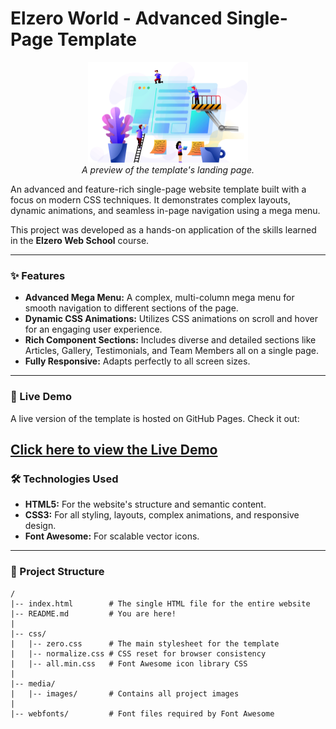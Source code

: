 # Elzero World - Advanced Single-Page Template

<p align="center">
  <img src="https://github.com/Omar-Al-Boushi/Elzero-World-Template/raw/main/media/images/landing-image.png" alt="Project Screenshot" width="256">
  <br>
  <em>A preview of the template's landing page.</em>
</p>

An advanced and feature-rich single-page website template built with a focus on modern CSS techniques. It demonstrates complex layouts, dynamic animations, and seamless in-page navigation using a mega menu.

This project was developed as a hands-on application of the skills learned in the **Elzero Web School** course.

---

### ✨ Features

- **Advanced Mega Menu:** A complex, multi-column mega menu for smooth navigation to different sections of the page.
- **Dynamic CSS Animations:** Utilizes CSS animations on scroll and hover for an engaging user experience.
- **Rich Component Sections:** Includes diverse and detailed sections like Articles, Gallery, Testimonials, and Team Members all on a single page.
- **Fully Responsive:** Adapts perfectly to all screen sizes.

---

### 🚀 Live Demo

A live version of the template is hosted on GitHub Pages. Check it out:

**[Click here to view the Live Demo](https://omar-al-boushi.github.io/Elzero-World-Template/)**
---

### 🛠️ Technologies Used

- **HTML5:** For the website's structure and semantic content.
- **CSS3:** For all styling, layouts, complex animations, and responsive design.
- **Font Awesome:** For scalable vector icons.

---

### 📂 Project Structure

```text
/
|-- index.html        # The single HTML file for the entire website
|-- README.md         # You are here!
|
|-- css/
|   |-- zero.css      # The main stylesheet for the template
|   |-- normalize.css # CSS reset for browser consistency
|   |-- all.min.css   # Font Awesome icon library CSS
|
|-- media/
|   |-- images/       # Contains all project images
|
|-- webfonts/         # Font files required by Font Awesome
